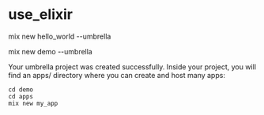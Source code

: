 # use_elixir

mix new hello_world --umbrella

mix new demo --umbrella


Your umbrella project was created successfully.
Inside your project, you will find an apps/ directory
where you can create and host many apps:

    cd demo
    cd apps
    mix new my_app




